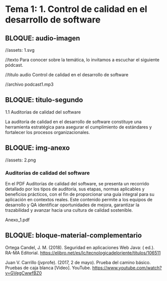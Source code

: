 # Tema 1: 1. Control de calidad en el desarrollo de software

<!-- 
RUTA DE ASSETS: @/assets/curso/tema1/
DISEÑO DE REFERENCIA: tema1.png
-->

## BLOQUE: audio-imagen
//assets: 1.svg

//texto
Para conocer sobre la temática, lo invitamos a escuchar el siguiente pódcast.

//titulo audio
Control de calidad en el desarrollo de software

//archivo podcast1.mp3


## BLOQUE: titulo-segundo
1.1 Auditorías de calidad del software

La auditoría de calidad en el desarrollo de software constituye una herramienta estratégica para asegurar el cumplimiento de estándares y fortalecer los procesos organizacionales.

## BLOQUE: img-anexo
//assets: 2.png

### Auditorías de calidad del software 
En el PDF Auditorías de calidad del software, se presenta un recorrido detallado por los tipos de auditoría, sus etapas, normas aplicables y beneficios prácticos, con el fin de proporcionar una guía integral para su aplicación en contextos reales. Este contenido permite a los equipos de desarrollo y QA identificar oportunidades de mejora, garantizar la trazabilidad y avanzar hacia una cultura de calidad sostenible.

Anexo_1.pdf

## BLOQUE: bloque-material-complementario

Ortega Candel, J. M. (2018). Seguridad en aplicaciones Web Java: ( ed.). RA-MA Editorial. https://elibro.net/es/lc/tecnologicadeloriente/titulos/106511 

Juan V. Carrillo (jvprofe). (2017, 2 de mayo). Prueba del camino básico. Pruebas de caja blanca [Video]. YouTube. https://www.youtube.com/watch?v=GVegCwwfBZ0 